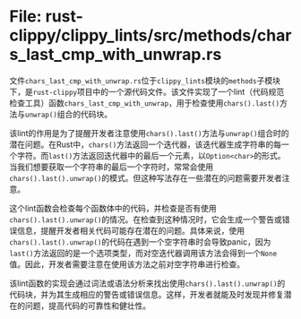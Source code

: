 # File: rust-clippy/clippy_lints/src/methods/chars_last_cmp_with_unwrap.rs

文件`chars_last_cmp_with_unwrap.rs`位于`clippy_lints`模块的`methods`子模块下，是`rust-clippy`项目中的一个源代码文件。该文件实现了一个lint（代码规范检查工具）函数`chars_last_cmp_with_unwrap`，用于检查使用`chars().last()`方法与`unwrap()`组合的代码块。

该lint的作用是为了提醒开发者注意使用`chars().last()`方法与`unwrap()`组合时的潜在问题。在Rust中，`chars()`方法返回一个迭代器，该迭代器生成字符串的每一个字符。而`last()`方法返回迭代器中的最后一个元素，以`Option<char>`的形式。当我们想要获取一个字符串的最后一个字符时，常常会使用`chars().last().unwrap()`的模式。但这种写法存在一些潜在的问题需要开发者注意。

这个lint函数会检查每个函数体中的代码，并检查是否有使用`chars().last().unwrap()`的情况。在检查到这种情况时，它会生成一个警告或错误信息，提醒开发者相关代码可能存在潜在的问题。具体来说，使用`chars().last().unwrap()`的代码在遇到一个空字符串时会导致panic，因为`last()`方法返回的是一个选项类型，而对空迭代器调用该方法会得到一个`None`值。因此，开发者需要注意在使用该方法之前对空字符串进行检查。

该lint函数的实现会通过词法或语法分析来找出使用`chars().last().unwrap()`的代码块，并为其生成相应的警告或错误信息。这样，开发者就能及时发现并修复潜在的问题，提高代码的可靠性和健壮性。

